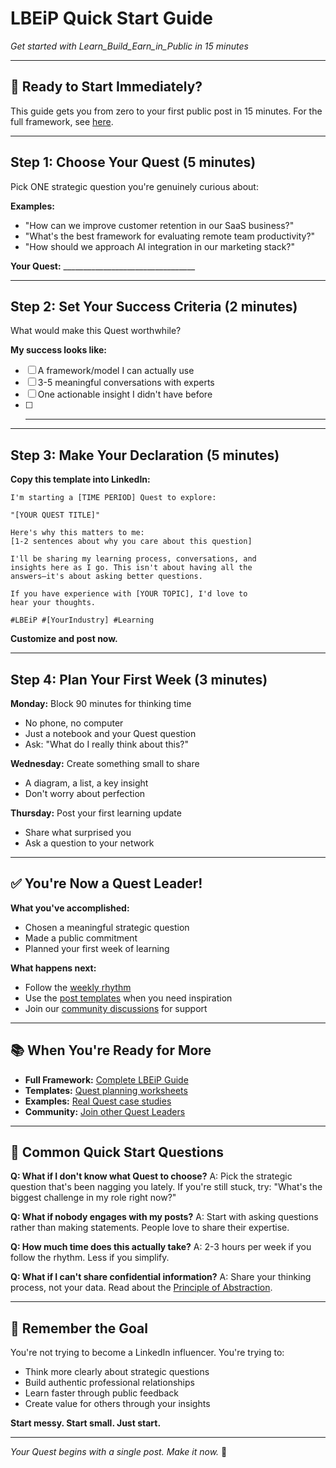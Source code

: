 # LBEiP Quick Start Guide

*Get started with Learn_Build_Earn_in_Public in 15 minutes*

---

## 🚀 Ready to Start Immediately?

This guide gets you from zero to your first public post in 15 minutes. For the full framework, see [here](framework.md).

---

## Step 1: Choose Your Quest (5 minutes)

Pick ONE strategic question you're genuinely curious about:

**Examples:**
- "How can we improve customer retention in our SaaS business?"
- "What's the best framework for evaluating remote team productivity?"
- "How should we approach AI integration in our marketing stack?"

**Your Quest:** _________________________________

---

## Step 2: Set Your Success Criteria (2 minutes)

What would make this Quest worthwhile?

**My success looks like:**
- [ ] A framework/model I can actually use
- [ ] 3-5 meaningful conversations with experts
- [ ] One actionable insight I didn't have before
- [ ] ___________________________________________

---

## Step 3: Make Your Declaration (5 minutes)

**Copy this template into LinkedIn:**

```
I'm starting a [TIME PERIOD] Quest to explore:

"[YOUR QUEST TITLE]"

Here's why this matters to me:
[1-2 sentences about why you care about this question]

I'll be sharing my learning process, conversations, and 
insights here as I go. This isn't about having all the 
answers—it's about asking better questions.

If you have experience with [YOUR TOPIC], I'd love to 
hear your thoughts.

#LBEiP #[YourIndustry] #Learning
```

**Customize and post now.**

---

## Step 4: Plan Your First Week (3 minutes)

**Monday:** Block 90 minutes for thinking time
- No phone, no computer
- Just a notebook and your Quest question
- Ask: "What do I really think about this?"

**Wednesday:** Create something small to share
- A diagram, a list, a key insight
- Don't worry about perfection

**Thursday:** Post your first learning update
- Share what surprised you
- Ask a question to your network

---

## ✅ You're Now a Quest Leader!

**What you've accomplished:**
- Chosen a meaningful strategic question
- Made a public commitment
- Planned your first week of learning

**What happens next:**
- Follow the [weekly rhythm](framework.md#4.2) 
- Use the [post templates](../templates/linkedin-posts/) when you need inspiration
- Join our [community discussions](../../discussions) for support

---

## 📚 When You're Ready for More

- **Full Framework:** [Complete LBEiP Guide](framework.md)
- **Templates:** [Quest planning worksheets](../templates/)
- **Examples:** [Real Quest case studies](examples/)
- **Community:** [Join other Quest Leaders](../../discussions)

---

## 🤔 Common Quick Start Questions

**Q: What if I don't know what Quest to choose?**
A: Pick the strategic question that's been nagging you lately. If you're still stuck, try: "What's the biggest challenge in my role right now?"

**Q: What if nobody engages with my posts?**
A: Start with asking questions rather than making statements. People love to share their expertise.

**Q: How much time does this actually take?**
A: 2-3 hours per week if you follow the rhythm. Less if you simplify.

**Q: What if I can't share confidential information?**
A: Share your thinking process, not your data. Read about the [Principle of Abstraction](framework.md#5.1).

---

## 🎯 Remember the Goal

You're not trying to become a LinkedIn influencer. You're trying to:
- Think more clearly about strategic questions
- Build authentic professional relationships  
- Learn faster through public feedback
- Create value for others through your insights

**Start messy. Start small. Just start.**

---

*Your Quest begins with a single post. Make it now.* 🚀 